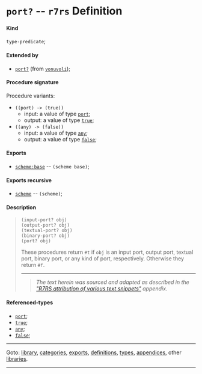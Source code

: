 

<a id='definition__r7rs__port_3f'></a>

# `port?` -- `r7rs` Definition


<a id='definition__r7rs__port_3f__kind'></a>

#### Kind

`type-predicate`;


<a id='definition__r7rs__port_3f__extended-by'></a>

#### Extended by

 * [`port?`](../../vonuvoli/definitions/port_3f.md#definition__vonuvoli__port_3f) (from [`vonuvoli`](../../vonuvoli/_index.md#library__vonuvoli));


<a id='definition__r7rs__port_3f__procedure-signature'></a>

#### Procedure signature

Procedure variants:
 * `((port) -> (true))`
   * input: a value of type [`port`](../../r7rs/types/port.md#type__r7rs__port);
   * output: a value of type [`true`](../../r7rs/types/true.md#type__r7rs__true);
 * `((any) -> (false))`
   * input: a value of type [`any`](../../r7rs/types/any.md#type__r7rs__any);
   * output: a value of type [`false`](../../r7rs/types/false.md#type__r7rs__false);


<a id='definition__r7rs__port_3f__exports'></a>

#### Exports

 * [`scheme:base`](../../r7rs/exports/scheme_3a_base.md#export__r7rs__scheme_3a_base) -- `(scheme base)`;


<a id='definition__r7rs__port_3f__exports-recursive'></a>

#### Exports recursive

 * [`scheme`](../../r7rs/exports/scheme.md#export__r7rs__scheme) -- `(scheme)`;


<a id='definition__r7rs__port_3f__description'></a>

#### Description

> ````
> (input-port? obj)
> (output-port? obj)
> (textual-port? obj)
> (binary-port? obj)
> (port? obj)
> ````
> 
> 
> These procedures return `#t` if `obj` is an input port, output port,
> textual port, binary port, or any
> kind of port, respectively.  Otherwise they return `#f`.
> 
> 
> ----
> > *The text herein was sourced and adapted as described in the ["R7RS attribution of various text snippets"](../../r7rs/appendices/attribution.md#appendix__r7rs__attribution) appendix.*


<a id='definition__r7rs__port_3f__referenced-types'></a>

#### Referenced-types

 * [`port`](../../r7rs/types/port.md#type__r7rs__port);
 * [`true`](../../r7rs/types/true.md#type__r7rs__true);
 * [`any`](../../r7rs/types/any.md#type__r7rs__any);
 * [`false`](../../r7rs/types/false.md#type__r7rs__false);

----

Goto: [library](../../r7rs/_index.md#library__r7rs), [categories](../../r7rs/categories/_index.md#toc__r7rs__categories), [exports](../../r7rs/exports/_index.md#toc__r7rs__exports), [definitions](../../r7rs/definitions/_index.md#toc__r7rs__definitions), [types](../../r7rs/types/_index.md#toc__r7rs__types), [appendices](../../r7rs/appendices/_index.md#toc__r7rs__appendices), other [libraries](../../_libraries.md#toc__libraries).

----

